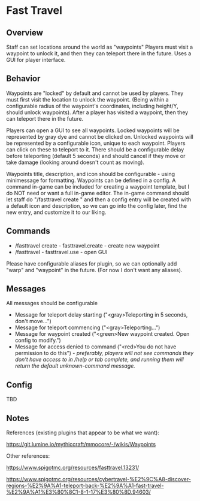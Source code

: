 # Fast Travel

## Overview

Staff can set locations around the world as "waypoints" Players must visit a waypoint to unlock it, and then they can teleport there in the future. Uses a GUI for player interface.

## Behavior

Waypoints are "locked" by default and cannot be used by players. They must first visit the location to unlock the waypoint. (Being within a configurable radius of the waypoint's coordinates, including height/Y, should unlock waypoints). After a player has visited a waypoint, then they can teleport there in the future.

Players can open a GUI to see all waypoints. Locked waypoints will be represented by gray dye and cannot be clicked on. Unlocked waypoints will be represented by a configurable icon, unique to each waypoint. Players can click on these to teleport to it. There should be a configurable delay before teleporting (default 5 seconds) and should cancel if they move or take damage (looking around doesn't count as moving).

Waypoints title, description, and icon should be configurable - using minimessage for formatting. Waypoints can be defined in a config. A command in-game can be included for creating a waypoint template, but I do NOT need or want a full in-game editor. The in-game command should let staff do "/fasttravel create <name>" and then a config entry will be created with a default icon and description, so we can go into the config later, find the new entry, and customize it to our liking.

## Commands

- \/fasttravel create <name> - fasttravel.create - create new waypoint
- \/fasttravel - fasttravel.use - open GUI

Please have configurable aliases for plugin, so we can optionally add "warp" and "waypoint" in the future. (For now I don't want any aliases).

## Messages

All messages should be configurable
  
- Message for teleport delay starting ("\<gray\>Teleporting in 5 seconds, don't move...")
- Message for teleport commencing ("\<gray\>Teleporting...")
- Message for waypoint created ("\<green\>New waypoint <name> created. Open config to modify.")
- Message for access denied to command ("\<red\>You do not have permission to do this") - _preferably, players will not see commands they don't have access to in /help or tab complete, and running them will return the default unknown-command message._

## Config

TBD

## Notes

References (existing plugins that appear to be what we want):

https://git.lumine.io/mythiccraft/mmocore/-/wikis/Waypoints

Other references:

https://www.spigotmc.org/resources/fasttravel.13231/

https://www.spigotmc.org/resources/cybertravel-%E2%9C%A8-discover-regions-%E2%9A%A1-teleport-back-%E2%9A%A1-fast-travel-%E2%9A%A1%E3%80%8C1-8-1-17%E3%80%8D.94603/
